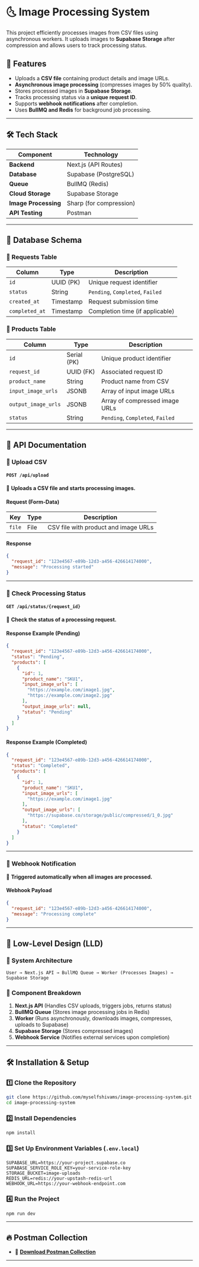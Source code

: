 # 🌜 Image Processing System

This project efficiently processes images from CSV files using asynchronous workers. It uploads images to **Supabase Storage** after compression and allows users to track processing status.

## 🚀 Features
- Uploads a **CSV file** containing product details and image URLs.
- **Asynchronous image processing** (compresses images by 50% quality).
- Stores processed images in **Supabase Storage**.
- Tracks processing status via a **unique request ID**.
- Supports **webhook notifications** after completion.
- Uses **BullMQ and Redis** for background job processing.

---

## 🛠️ Tech Stack
| Component    | Technology |
|-------------|------------|
| **Backend** | Next.js (API Routes) |
| **Database** | Supabase (PostgreSQL) |
| **Queue** | BullMQ (Redis) |
| **Cloud Storage** | Supabase Storage |
| **Image Processing** | Sharp (for compression) |
| **API Testing** | Postman |

---

## 📂 Database Schema

### **🔹 Requests Table**
| Column         | Type        | Description |
|---------------|------------|-------------|
| `id`         | UUID (PK)   | Unique request identifier |
| `status`     | String      | `Pending`, `Completed`, `Failed` |
| `created_at` | Timestamp   | Request submission time |
| `completed_at` | Timestamp | Completion time (if applicable) |

### **🔹 Products Table**
| Column         | Type        | Description |
|---------------|------------|-------------|
| `id`         | Serial (PK) | Unique product identifier |
| `request_id` | UUID (FK)   | Associated request ID |
| `product_name` | String    | Product name from CSV |
| `input_image_urls` | JSONB | Array of input image URLs |
| `output_image_urls` | JSONB | Array of compressed image URLs |
| `status`     | String      | `Pending`, `Completed`, `Failed` |

---

## 📌 API Documentation

### **🔹 Upload CSV**
#### `POST /api/upload`
📌 **Uploads a CSV file and starts processing images.**  
#### **Request (Form-Data)**
| Key  | Type | Description |
|------|------|-------------|
| `file` | File | CSV file with product and image URLs |

#### **Response**
```json
{
  "request_id": "123e4567-e89b-12d3-a456-426614174000",
  "message": "Processing started"
}
```

---

### **🔹 Check Processing Status**
#### `GET /api/status/{request_id}`
📌 **Check the status of a processing request.**  

#### **Response Example (Pending)**
```json
{
  "request_id": "123e4567-e89b-12d3-a456-426614174000",
  "status": "Pending",
  "products": [
    {
      "id": 1,
      "product_name": "SKU1",
      "input_image_urls": [
        "https://example.com/image1.jpg",
        "https://example.com/image2.jpg"
      ],
      "output_image_urls": null,
      "status": "Pending"
    }
  ]
}
```

#### **Response Example (Completed)**
```json
{
  "request_id": "123e4567-e89b-12d3-a456-426614174000",
  "status": "Completed",
  "products": [
    {
      "id": 1,
      "product_name": "SKU1",
      "input_image_urls": [
        "https://example.com/image1.jpg"
      ],
      "output_image_urls": [
        "https://supabase.co/storage/public/compressed/1_0.jpg"
      ],
      "status": "Completed"
    }
  ]
}
```

---

### **🔹 Webhook Notification**
📌 **Triggered automatically when all images are processed.**  

#### **Webhook Payload**
```json
{
  "request_id": "123e4567-e89b-12d3-a456-426614174000",
  "message": "Processing complete"
}
```

---

## 🏰️ Low-Level Design (LLD)

### **🔹 System Architecture**
```
User → Next.js API → BullMQ Queue → Worker (Processes Images) → Supabase Storage
```

### **🔹 Component Breakdown**
1. **Next.js API** (Handles CSV uploads, triggers jobs, returns status)
2. **BullMQ Queue** (Stores image processing jobs in Redis)
3. **Worker** (Runs asynchronously, downloads images, compresses, uploads to Supabase)
4. **Supabase Storage** (Stores compressed images)
5. **Webhook Service** (Notifies external services upon completion)

---

## 🛠️ Installation & Setup

### **1️⃣ Clone the Repository**
```bash
git clone https://github.com/myselfshivams/image-processing-system.git
cd image-processing-system
```

### **2️⃣ Install Dependencies**
```bash
npm install
```

### **3️⃣ Set Up Environment Variables (`.env.local`)**
```env
SUPABASE_URL=https://your-project.supabase.co
SUPABASE_SERVICE_ROLE_KEY=your-service-role-key
STORAGE_BUCKET=image-uploads
REDIS_URL=redis://your-upstash-redis-url
WEBHOOK_URL=https://your-webhook-endpoint.com
```

### **4️⃣ Run the Project**
```bash
npm run dev
```


---

## 🔥 Postman Collection
- 📌 **[Download Postman Collection](https://github.com/myselfshivams/image-processing-system/blob/main/image-processing-api.postman_collection.json)**

---

